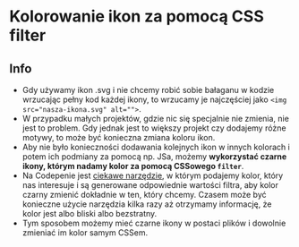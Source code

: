 # Kolorowanie ikon za pomocą CSS filter

## Info
- Gdy używamy ikon .svg i nie chcemy robić sobie bałaganu w kodzie wrzucając pełny kod każdej ikony, to wrzucamy je najczęściej jako `<img src="nasza-ikona.svg" alt="">`.
- W przypadku małych projektów, gdzie nic się specjalnie nie zmienia, nie jest to problem. Gdy jednak jest to większy projekt czy dodajemy różne motywy, to może być konieczna zmiana koloru ikon.
- Aby nie było konieczności dodawania kolejnych ikon w innych kolorach i potem ich podmiany za pomocą np. JSa, możemy **wykorzystać czarne ikony, którym nadamy kolor za pomocą CSSowego `filter`**.
- Na Codepenie jest [ciekawe narzędzie](https://codepen.io/sosuke/pen/Pjoqqp), w którym podajemy kolor, który nas interesuje i są generowane odpowiednie wartości filtra, aby kolor czarny zmienić dokładnie w ten, który chcemy. Czasem może być konieczne użycie narzędzia kilka razy aż otrzymamy informację, że kolor jest albo bliski albo bezstratny.
- Tym sposobem możemy mieć czarne ikony w postaci plików i dowolnie zmieniać im kolor samym CSSem.

